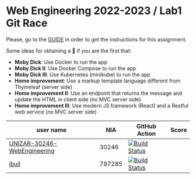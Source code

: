 # Web Engineering 2022-2023 / Lab1 Git Race

Please, go to the [GUIDE](docs/GUIDE.md) in order to get the instructions for this assignment.

Some ideas for obtaining a :gift: if you are the first that:

- **Moby Dick**: Use Docker to run the app
- **Moby Dick II**: Use Docker Compose to run the app
- **Moby Dick III**: Use Kubernetes (minikube) to run the app
- **Home improvement**: Use a markup template language different from Thymeleaf (server side)
- **Home improvement II**: Use an endpoint that returns the message and update the HTML in client side (no MVC server side)
- **Home improvement III**: Use modern JS framework (React) and a Restful web service (no MVC server side)

user name | NIA | GitHub Action |Score
----------|-----|---------------|-----
[UNIZAR-30246-WebEngineering](https://github.com/UNIZAR-30246-WebEngineering/lab1-git-race) |30246 | [![Build Status](https://github.com/UNIZAR-30246-WebEngineering/lab1-git-race/actions/workflows/ci.yml/badge.svg)](https://github.com/UNIZAR-30246-WebEngineering/lab1-git-race/actions/workflows/ci.yml)
[jbuil](https://github.com/jbuil/lab1-git-race) |797285 | [![Build Status](https://github.com/jbuil/lab1-git-race/actions/workflows/ci.yml/badge.svg)](https://github.com/jbuil/lab1-git-race/actions/workflows/ci.yml)
